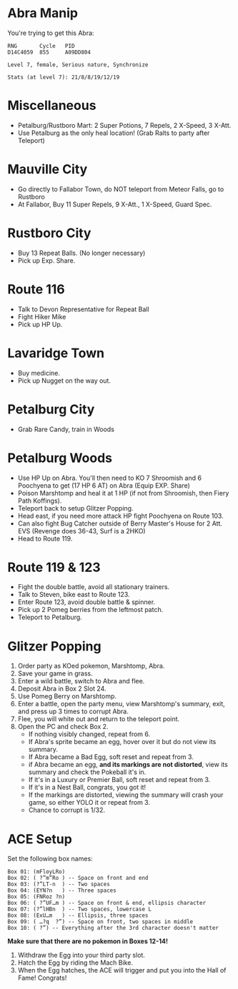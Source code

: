 # Abra Manip
You're trying to get this Abra:
```
RNG       Cycle   PID
D14C4059  855     A09DD804

Level 7, female, Serious nature, Synchronize

Stats (at level 7): 21/8/8/19/12/19
```

# Miscellaneous
- Petalburg/Rustboro Mart: 2 Super Potions, 7 Repels, 2 X-Speed, 3 X-Att.
- Use Petalburg as the only heal location! (Grab Ralts to party after Teleport)

# Mauville City
- Go directly to Fallabor Town, do NOT teleport from Meteor Falls, go to Rustboro
- At Fallabor, Buy 11 Super Repels, 9 X-Att., 1 X-Speed, Guard Spec.

# Rustboro City
- Buy 13 Repeat Balls. (No longer necessary)
- Pick up Exp. Share.

# Route 116
- Talk to Devon Representative for Repeat Ball
- Fight Hiker Mike
- Pick up HP Up.

# Lavaridge Town
- Buy medicine.
- Pick up Nugget on the way out.

# Petalburg City
- Grab Rare Candy, train in Woods

# Petalburg Woods
- Use HP Up on Abra. You'll then need to KO 7 Shroomish and 6 Poochyena to get (17 HP 6 AT) on Abra (Equip EXP. Share)
- Poison Marshtomp and heal it at 1 HP (if not from Shroomish, then Fiery Path Koffings).
- Teleport back to setup Glitzer Popping.
- Head east, if you need more attack HP fight Poochyena on Route 103.
- Can also fight Bug Catcher outside of Berry Master's House for 2 Att. EVS (Revenge does 36-43, Surf is a 2HKO)
- Head to Route 119.

# Route 119 & 123
- Fight the double battle, avoid all stationary trainers.
- Talk to Steven, bike east to Route 123.
- Enter Route 123, avoid double battle & spinner.
- Pick up 2 Pomeg berries from the leftmost patch.
- Teleport to Petalburg.

# Glitzer Popping
1. Order party as KOed pokemon, Marshtomp, Abra.
2. Save your game in grass.
3. Enter a wild battle, switch to Abra and flee.
4. Deposit Abra in Box 2 Slot 24.
5. Use Pomeg Berry on Marshtomp.
6. Enter a battle, open the party menu, view Marshtomp's summary, exit, and press up 3 times to corrupt Abra.
7. Flee, you will white out and return to the teleport point.
8. Open the PC and check Box 2.
   - If nothing visibly changed, repeat from 6.
   - If Abra's sprite became an egg, hover over it but do not view its summary.
   - If Abra became a Bad Egg, soft reset and repeat from 3.
   - if Abra became an egg, **and its markings are not distorted**, view its summary and check the Pokeball it's in.
   - If it's in a Luxury or Premier Ball, soft reset and repeat from 3.
   - If it's in a Nest Ball, congrats, you got it!
   - If the markings are distorted, viewing the summary will crash your game, so either YOLO it or repeat from 3.
   - Chance to corrupt is 1/32.

# ACE Setup
Set the following box names:
```
Box 01: (mFloyLRo)
Box 02: ( ?”m”Ro ) -- Space on front and end
Box 03: (?”LT-n  ) -- Two spaces
Box 04: (EYN?n   ) -- Three spaces
Box 05: (FNRoz ?n)
Box 06: ( ?”UF…m ) -- Space on front & end, ellipsis character
Box 07: (?”lHBn  ) -- Two spaces, lowercase L
Box 08: (ExU…m   ) -- Ellipsis, three spaces
Box 09: ( …?q  ?”) -- Space on front, two spaces in middle
Box 10: ( ?”) -- Everything after the 3rd character doesn't matter
```

**Make sure that there are no pokemon in Boxes 12-14!**

1. Withdraw the Egg into your third party slot.
2. Hatch the Egg by riding the Mach Bike.
3. When the Egg hatches, the ACE will trigger and put you into the Hall of Fame! Congrats!
